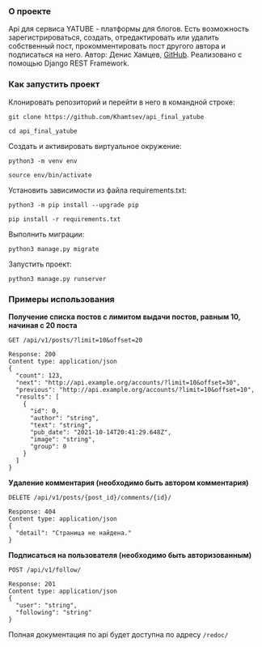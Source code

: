 ### О проекте
Api для сервиса YATUBE - платформы для блогов.
Есть возможность зарегистрироваться, создать, отредактировать или удалить собственный пост,
прокомментировать пост другого автора и подписаться на него.
Автор: Денис Хамцев, [GitHub](https://github.com/Khamtsev).
Реализовано с помощью Django REST Framework.

### Как запустить проект
Клонировать репозиторий и перейти в него в командной строке:

```
git clone https://github.com/Khamtsev/api_final_yatube
```

```
cd api_final_yatube
```

Cоздать и активировать виртуальное окружение:

```
python3 -m venv env
```

```
source env/bin/activate
```

Установить зависимости из файла requirements.txt:

```
python3 -m pip install --upgrade pip
```

```
pip install -r requirements.txt
```

Выполнить миграции:

```
python3 manage.py migrate
```

Запустить проект:

```
python3 manage.py runserver
```

### Примеры использования
**Получение списка постов с лимитом выдачи постов, равным 10, начиная с 20 поста**
```
GET /api/v1/posts/?limit=10&offset=20
```
```
Response: 200
Content type: application/json
{
  "count": 123,
  "next": "http://api.example.org/accounts/?limit=10&offset=30",
  "previous": "http://api.example.org/accounts/?limit=10&offset=10",
  "results": [
    {
      "id": 0,
      "author": "string",
      "text": "string",
      "pub_date": "2021-10-14T20:41:29.648Z",
      "image": "string",
      "group": 0
    }
  ]
}
```

**Удаление комментария (необходимо быть автором комментария)**
```
DELETE /api/v1/posts/{post_id}/comments/{id}/
```
```
Response: 404
Content type: application/json
{
  "detail": "Страница не найдена."
}
```

**Подписаться на пользователя (необходимо быть авторизованным)**
```
POST /api/v1/follow/
```
```
Response: 201
Content type: application/json
{
  "user": "string",
  "following": "string"
}
```

Полная документация по api будет доступна по адресу `/redoc/`